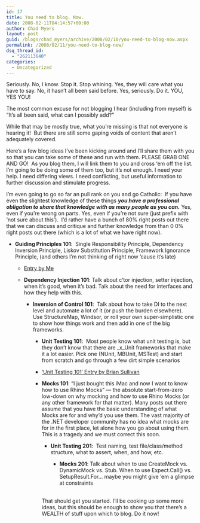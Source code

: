 ```yaml
---
id: 17
title: You need to blog. Now.
date: 2008-02-11T04:14:57+00:00
author: Chad Myers
layout: post
guid: /blogs/chad_myers/archive/2008/02/10/you-need-to-blog-now.aspx
permalink: /2008/02/11/you-need-to-blog-now/
dsq_thread_id:
  - "262113640"
categories:
  - Uncategorized
---
```

Seriously. No, I know. Stop it. Stop whining. Yes, they will care what you have to say. No, it hasn&#8217;t all been said before. Yes, seriously. Do it. YOU, YES YOU!

The most common excuse for not blogging I hear (including from myself) is &#8220;It&#8217;s all been said, what can I possibly add?&#8221;

While that may be mostly true, what you&#8217;re missing is that not everyone is hearing it!&nbsp; But there are still some gaping voids of content that aren&#8217;t adequately covered. 

Here&#8217;s a few blog ideas I&#8217;ve been kicking around and I&#8217;ll share them with you so that you can take some of these and run with them. PLEASE GRAB ONE AND GO!&nbsp; As you blog them, I will link them to you and cross &#8216;em off the list. I&#8217;m going to be doing some of them too, but it&#8217;s not enough. I need your help. I need differing views. I need conflicting, but useful information to further discussion and stimulate progress. 

I&#8217;m even going to go so far an pull rank on you and go Catholic:&nbsp; If you have even the slightest knowledge of these things **_you have a professional obligation to share that knowledge with as many people as you can._** Yes, even if you&#8217;re wrong on parts. Yes, even if you&#8217;re not sure (just prefix with &#8216;not sure about this&#8217;).&nbsp; I&#8217;d rather have a bunch of 80% right posts out there that we can discuss and critique and further knowledge from than 0 0% right posts out there (which is a lot of what we have right now). 

  * **Guiding Principles 101**:&nbsp; Single Responsibility Principle, Dependency Inversion Principle, Liskov Substitution Principle, Framework Ignorance Principle, (and others I&#8217;m not thinking of right now &#8217;cause it&#8217;s late) 
      * [Entry by Me](http://www.lostechies.com/blogs/chad_myers/archive/2008/02/12/guiding-principles-101.aspx)
      * **Dependency Injection 101**: Talk about c&#8217;tor injection, setter injection, when it&#8217;s good, when it&#8217;s bad. Talk about the need for interfaces and how they help with this. 
  
          * **Inversion of Control 101**:&nbsp; Talk about how to take DI to the next level and automate a lot of it (or push the burden elsewhere).&nbsp; Use StructureMap, Windsor, or roll your own super-simplistic one to show how things work and then add in one of the big frameworks. 
  
              * **Unit Testing 101**:&nbsp; Most people know what unit testing is, but they don&#8217;t know that there are _x_Unit frameworks that make it a lot easier. Pick one (NUnit, MBUnit, MSTest) and start from scratch and go through a few dirt simple scenarios
              * [&#8216;Unit Testing 101&#8242; Entry by Brian Sullivan](http://www.sullivansoftdev.com/blog/2008/02/14/UnitTesting101.aspx)
              * **Mocks 101**: &#8220;I just bought this iMac and now I want to know how to use Rhino Mocks&#8221; &#8212; the absolute start-from-zero low-down on why mocking and how to use Rhino Mocks (or any other framework for that matter). Many posts out there assume that you have the basic understanding of what Mocks are for and why&#8217;d you use them. The vast majority of the .NET developer community has no idea what mocks are for in the first place, let alone how you go about using them. This is a tragedy and we must correct this soon. 
  
                  * **Unit Testing 201**:&nbsp; Test naming, test file/class/method structure, what to assert, when, and how, etc. 
  
                      * **Mocks 201**: Talk about when to use CreateMock vs. DynamicMock vs. Stub. When to use Expect.Call() vs. SetupResult.For&#8230; maybe you might give &#8216;em a glimpse at constraints</ul> 
                    &nbsp;
                    
                    That should get you started. I&#8217;ll be cooking up some more ideas, but this should be enough to show you that there&#8217;s a WEALTH of stuff upon which to blog. Do it now!